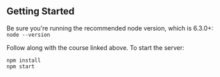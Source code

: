 Getting Started
---------------
Be sure you're running the recommended node version, which is 6.3.0+: `node --version`

Follow along with the course linked above. To start the server:

```
npm install
npm start
```
